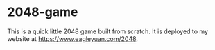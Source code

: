 # 2048-game

This is a quick little 2048 game built from scratch. It is deployed to my website at https://www.eagleyuan.com/2048.
